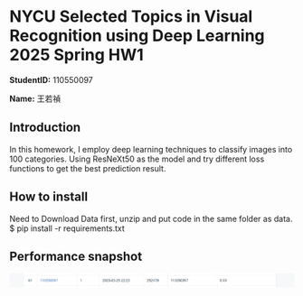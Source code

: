 # NYCU Selected Topics in Visual Recognition using Deep Learning 2025 Spring HW1

**StudentID:** 110550097

**Name:** 王若禎

## Introduction
In this homework, I employ deep learning techniques to classify images into 100 categories. Using ResNeXt50 as the model and try different loss functions to get the best prediction result.

## How to install
Need to Download Data first, unzip and put code in the same folder as data.
$ pip install -r requirements.txt


## Performance snapshot
![Leaderboard](leaderboard.png)
